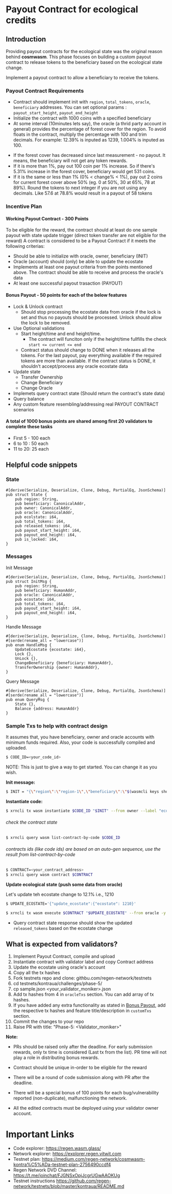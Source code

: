 # Payout Contract for ecological credits

## Introduction
Providing payout contracts for the ecological state was the original reason behind **cosmwasm**. This phase focuses on building a custom payout contract to release tokens to the beneficiary based on the ecological state change.

Implement a payout contract to allow a beneficiary to receive the tokens.

### Payout Contract Requirements

- Contract should implement init with `region`, `total_tokens`, `oracle`,  `beneficiary` addresses. You can set optional params : `payout_start_height`, `payout_end_height`
- Initialize the contract with 1000 coins with a specified beneficiary
- At some interval (10minutes lets say), the oracle (a thrid party account in general) provides the percentage of forest cover for the region. To avoid floats in the contract, multiply the percentage with 100 and trim  decimals. For example: 12.39% is inputed as 1239, 1.004% is inputed as 100.
* If the forest cover has decreased since last measurement - no payout. It means, the beneficiary will not get any token rewards.
* If it is more than 1%, pay out 100 coin per 1% increase. So if there's 5.31% increase in the forest cover, beneficiary would get 531 coins.
* If it is the same or less than 1% (0% < change% < 1%), pay out 2 coins for current forest cover above 50% (eg. 0 at 50%, 30 at 65%, 78 at 89%). Round the tokens to next integer if you are not using any decimals. Like 57.6 at 78.8% would result in a payout of 58 tokens

### Incentive Plan

#### Working Payout Contract - 300 Points
To be eligible for the reward, the contract should at least do one sample payout with state update trigger (direct token transfer are not eligible for the reward)
A contract is considered to be a Payout Contract if it meets the following criterias:
- Should be able to initialize with oracle, owner, beneficiary (INIT)
- Oracle (account) should (only) be able to update the ecostate
- Implements at least one payout criteria from the points mentioned above. The contract should be able to receive and process the oracle's data
- At least one successful payout trasaction (PAYOUT)

#### Bonus Payout - 50 points for each of the below features
- Lock & Unlock contract
    - Should stop processing the ecostate data from oracle if the lock is set and thus no payouts should be processed. Unlock should allow the lock to be removed.
- Use Optional validations
    - Start height/time and end height/time. 
        - The contract will funciton only if the height/time fullfills the check `start <= current <= end`
    - Contract status should change to DONE when it releases all the tokens. For the last payout, pay everything available if the required tokens are more than available. If the contract status is DONE, it shouldn't accept/process any oracle ecostate data
- Update state
    - Transfer Ownership
    - Change Beneficiary
    - Change Oracle
- Implemets query contract state (Should return the contract's state data)
- Query balance
- Any custom feature resembling/addressing real PAYOUT CONTRACT scenarios

#### A total of 1000 bonus points are shared among first 20 validators to complete these tasks
- First 5 - 100 each
- 6 to 10 : 50 each
- 11 to 20: 25 each

## Helpful code snippets

### State

```rust=
#[derive(Serialize, Deserialize, Clone, Debug, PartialEq, JsonSchema)]
pub struct State {
    pub region: String,
    pub beneficiary: CanonicalAddr,
    pub owner: CanonicalAddr,
    pub oracle: CanonicalAddr,
    pub ecolstate: i64,
    pub total_tokens: i64,
    pub released_tokens: i64,
    pub payout_start_height: i64,
    pub payout_end_height: i64,
    pub is_locked: i64,
}
```

### Messages
Init Message
```rust=
#[derive(Serialize, Deserialize, Clone, Debug, PartialEq, JsonSchema)]
pub struct InitMsg {
    pub region: String,
    pub beneficiary: HumanAddr,
    pub oracle: CanonicalAddr,
    pub ecostate: i64,
    pub total_tokens: i64,
    pub payout_start_height: i64,
    pub payout_end_height: i64,
}
```

Handle Message
```rust=
#[derive(Serialize, Deserialize, Clone, Debug, PartialEq, JsonSchema)]
#[serde(rename_all = "lowercase")]
pub enum HandleMsg {
    UpdateEcostate {ecostate: i64},
    Lock {},
    UnLock {},
    ChangeBeneficiary {beneficiary: HumanAddr},
    TransferOwnership {owner: HumanAddr},
}
```

Query Message
```rust=
#[derive(Serialize, Deserialize, Clone, Debug, PartialEq, JsonSchema)]
#[serde(rename_all = "lowercase")]
pub enum QueryMsg {
    State {},
    Balance {address: HumanAddr}
}
```

### Sample Txs to help with contract design

It assumes that, you have beneficiary, owner and  oracle accounts with minimum funds required. Also, your code is successfully compiled and uploaded.
```sh
$ CODE_ID=<your_code_id>
```

NOTE: This is just to give a way to get started. You can change it as you wish.

**Init message:**
```sh
$ INIT = "{\"region\":\"region-1\",\"beneficiary\":\"$(wasmcli keys show beneficiary -a)\",\"oracle\":\"$(wasmcli keys show oracle -a)\",\"ecostate\":1070,\"total_tokens\":10000,\"released_tokens\":0,\"payout_start_height\":460000,\"payout_end_height\":1000000,\"is_locked\":0}"
```

**Instantiate code:**
```sh
$ xrncli tx wasm instantiate $CODE_ID "$INIT" --from owner --label "ecostate 1" -y
```

###### check the contract state
```sh
$ xrncli query wasm list-contract-by-code $CODE_ID
```
###### contracts ids (like code ids) are based on an auto-gen sequence, use the result from list-contract-by-code

```sh
$ CONTRACT=<your_contract_address>
$ xrncli query wasm contract $CONTRACT
```

**Update ecological state (push some data from oracle)**

Let's update teh ecostate change to 12.1% i.e., 1210
```sh
$ UPDATE_ECOSTATE='{"update_ecostate":{"ecostate": 1210}'
```

```sh
$ xrncli tx wasm execute $CONTRACT "$UPDATE_ECOSTATE" --from oracle -y
```
- Query contract state response should show the updated `released_tokens` based on the ecostate change

## What is expected from validators?

1. Implement Payout Contract, compile and upload
2. Instantiate contract with validator label and copy Contract address
3. Update the ecostate using oracle's account
4. Copy all the tx hashes
4. Fork testnets repo and clone: githbu.com/regen-network/testnets
5. cd testnets/kontraua/challenges/phase-5/
6. cp sample.json <your_validator_moniker>.json
7. Add tx hashes from 4 in `oracleTxs` section. You can add array of tx hashes.
8. If you have added any extra functionality as stated in [Bonus Payout](#bonus-payout---50-points-for-each-of-the-below-features), add the respective tx hashes and feature title/description in `customTxs` section.
8. Commit the changes to your repo
9. Raise PR with title: "Phase-5: <Validator_moniker>"

**Note:**
- PRs should be raised only after the deadline. For early submission rewards, only tx time is considered (Last tx from the list). PR time will not play a role in distributing bonus rewards.
- Contract should be unique in-order to be eligible for the reward
- There will be a round of code submission along with PR after the deadline.
- There will be a special bonus of 100 points for each bug/vulnerability reported (non-duplicate), malfunctioning the network.

- All the edited contracts must be deployed using your validator owner account.

# Important Links

- Code explorer: https://regen.wasm.glass/
- Network explorer: https://explorer.regen.vitwit.com
- Testnet plan: https://medium.com/regen-network/cosmwasm-kontra%C5%ADa-testnet-plan-2756490ccdf4
- Regen Network DVD Channel: https://t.me/joinchat/FJGNSxOpjJcgrUGwAAOKUg
- Testnet instructions https://github.com/regen-network/testnets/blob/master/kontraua/README.md